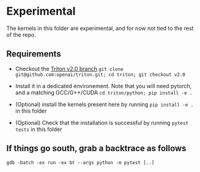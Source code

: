 # Experimental

The kernels in this folder are experimental, and for now not tied to the rest of the repo.

## Requirements

- Checkout the [Triton v2.0 branch](git@github.com:openai/triton.git)
`git clone git@github.com:openai/triton.git; cd triton; git checkout v2.0`

- Install it in a dedicated environement. Note that you will need pytorch, and a matching GCC/G++/CUDA
`cd triton/python; pip install -e .`

- (Optional) install the kernels present here by running `pip install -e .` in this folder

- (Optional) Check that the installation is successful by running `pytest tests` in this folder

## If things go south, grab a backtrace as follows

`gdb -batch -ex run -ex bt --args python -m pytest [..]`
